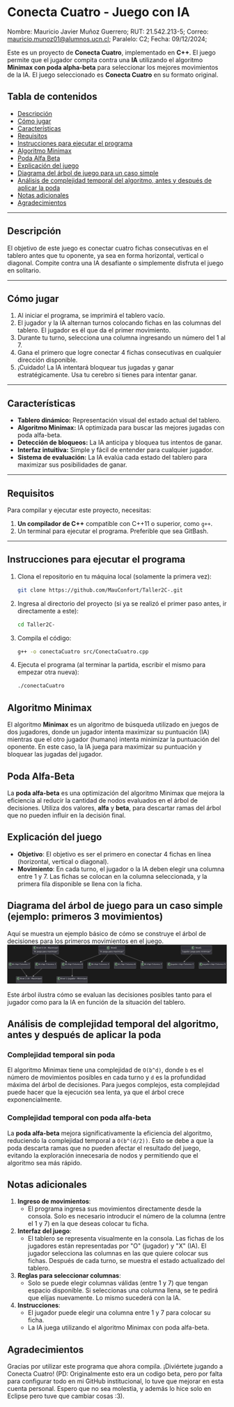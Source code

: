 # Conecta Cuatro - Juego con IA
Nombre: Mauricio Javier Muñoz Guerrero;
RUT: 21.542.213-5;
Correo: mauricio.munoz01@alumnos.ucn.cl;
Paralelo: C2;
Fecha: 09/12/2024;

Este es un proyecto de **Conecta Cuatro**, implementado en **C++**. El juego permite que el jugador compita contra una **IA** utilizando el algoritmo **Minimax con poda alpha-beta** para seleccionar los mejores movimientos de la IA. El juego seleccionado es **Conecta Cuatro** en su formato original.

## Tabla de contenidos
- [Descripción](#descripción)
- [Cómo jugar](#cómo-jugar)
- [Características](#características)
- [Requisitos](#requisitos)
- [Instrucciones para ejecutar el programa](#instrucciones-para-ejecutar-el-programa)
- [Algoritmo Minimax](#algoritmo-minimax)
- [Poda Alfa Beta](#poda-alfa-beta)
- [Explicación del juego](#explicación-del-juego)
- [Diagrama del árbol de juego para un caso simple](#diagrama-del-árbol-de-juego-para-un-caso-simple)
- [Análisis de complejidad temporal del algoritmo, antes y después de aplicar la poda](#análisis-de-complejidad-temporal-del-algoritmo-antes-y-después-de-aplicar-la-poda)
- [Notas adicionales](#notas-adicionales)
- [Agradecimientos](#agradecimientos)

---

## Descripción

El objetivo de este juego es conectar cuatro fichas consecutivas en el tablero antes que tu oponente, ya sea en forma horizontal, vertical o diagonal. Compite contra una IA desafiante o simplemente disfruta el juego en solitario.

---

## Cómo jugar

1. Al iniciar el programa, se imprimirá el tablero vacío.  
2. El jugador y la IA alternan turnos colocando fichas en las columnas del tablero. El jugador es él que da el primer movimiento.  
3. Durante tu turno, selecciona una columna ingresando un número del 1 al 7.  
4. Gana el primero que logre conectar 4 fichas consecutivas en cualquier dirección disponible.  
5. ¡Cuidado! La IA intentará bloquear tus jugadas y ganar estratégicamente. Usa tu cerebro si tienes para intentar ganar.

---

## Características

- **Tablero dinámico:** Representación visual del estado actual del tablero.
- **Algoritmo Minimax:** IA optimizada para buscar las mejores jugadas con poda alfa-beta.
- **Detección de bloqueos:** La IA anticipa y bloquea tus intentos de ganar.
- **Interfaz intuitiva:** Simple y fácil de entender para cualquier jugador.
- **Sistema de evaluación:** La IA evalúa cada estado del tablero para maximizar sus posibilidades de ganar.

---
## Requisitos

Para compilar y ejecutar este proyecto, necesitas:  

1. **Un compilador de C++** compatible con C++11 o superior, como `g++`.  
2. Un terminal para ejecutar el programa. Preferible que sea GitBash.

---
## Instrucciones para ejecutar el programa

1. Clona el repositorio en tu máquina local (solamente la primera vez):
    ```bash
    git clone https://github.com/MauConfort/Taller2C-.git
    ```
2. Ingresa al directorio del proyecto (si ya se realizó el primer paso antes, ir directamente a este):
    ```bash
    cd Taller2C-
    ```
3. Compila el código:
    ```bash
    g++ -o conectaCuatro src/ConectaCuatro.cpp
    ```
4. Ejecuta el programa (al terminar la partida, escribir el mismo para empezar otra nueva):
    ```bash
    ./conectaCuatro
    ```
## Algoritmo Minimax

El algoritmo **Minimax** es un algoritmo de búsqueda utilizado en juegos de dos jugadores, donde un jugador intenta maximizar su puntuación (IA) mientras que el otro jugador (humano) intenta minimizar la puntuación del oponente. En este caso, la IA juega para maximizar su puntuación y bloquear las jugadas del jugador.

## Poda Alfa-Beta

La **poda alfa-beta** es una optimización del algoritmo Minimax que mejora la eficiencia al reducir la cantidad de nodos evaluados en el árbol de decisiones. Utiliza dos valores, **alfa** y **beta**, para descartar ramas del árbol que no pueden influir en la decisión final.

## Explicación del juego

- **Objetivo**: El objetivo es ser el primero en conectar 4 fichas en línea (horizontal, vertical o diagonal).
- **Movimiento**: En cada turno, el jugador o la IA deben elegir una columna entre 1 y 7. Las fichas se colocan en la columna seleccionada, y la primera fila disponible se llena con la ficha.

## Diagrama del árbol de juego para un caso simple (ejemplo: primeros 3 movimientos)

Aquí se muestra un ejemplo básico de cómo se construye el árbol de decisiones para los primeros movimientos en el juego.
![Diagrama de árbol con primeros movimientos](Arbol_Codigo.png)

Este árbol ilustra cómo se evaluan las decisiones posibles tanto para el jugador como para la IA en función de la situación del tablero.

## Análisis de complejidad temporal del algoritmo, antes y después de aplicar la poda

### Complejidad temporal sin poda

El algoritmo Minimax tiene una complejidad de `O(b^d)`, donde `b` es el número de movimientos posibles en cada turno y `d` es la profundidad máxima del árbol de decisiones. Para juegos complejos, esta complejidad puede hacer que la ejecución sea lenta, ya que el árbol crece exponencialmente.

### Complejidad temporal con poda alfa-beta

La **poda alfa-beta** mejora significativamente la eficiencia del algoritmo, reduciendo la complejidad temporal a `O(b^(d/2))`. Esto se debe a que la poda descarta ramas que no pueden afectar el resultado del juego, evitando la exploración innecesaria de nodos y permitiendo que el algoritmo sea más rápido.

## Notas adicionales

1. **Ingreso de movimientos**:
   - El programa ingresa sus movimientos directamente desde la consola. Solo es necesario introducir el número de la columna (entre el 1 y 7) en la que deseas colocar tu ficha.
2. **Interfaz del juego**:
   - El tablero se representa visualmente en la consola. Las fichas de los jugadores están representadas por "O" (jugador) y "X" (IA). El jugador selecciona las columnas en las que quiere colocar sus fichas. Después de cada turno, se muestra el estado actualizado del tablero.
3. **Reglas para seleccionar columnas**:
   - Solo se puede elegir columnas válidas (entre 1 y 7) que tengan espacio disponible. Si seleccionas una columna llena, se te pedirá que elijas nuevamente. Lo mismo sucederá con la IA.
4. **Instrucciones**:
   - El jugador puede elegir una columna entre 1 y 7 para colocar su ficha.
   - La IA juega utilizando el algoritmo Minimax con poda alfa-beta.

## Agradecimientos

Gracias por utilizar este programa que ahora compila. ¡Diviértete jugando a Conecta Cuatro!
(PD: Originalmente esto era un codigo beta, pero por falta para configurar todo en mi GitHub institucional, lo tuve que mejorar en esta cuenta personal. Espero que no sea molestia, y además lo hice solo en Eclipse pero tuve que cambiar cosas :3).

